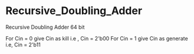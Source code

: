 # Recursive_Doubling_Adder
Recursive Doubling Adder  64 bit

For Cin = 0 give Cin as kill i.e , Cin = 2'b00
For Cin = 1 give Cin as generate i.e, Cin = 2'b11

